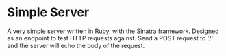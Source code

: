 # Simple Server
A very simple server written in Ruby, with the [Sinatra](http://sinatrarb.com/) framework.
Designed as an endpoint to test HTTP requests against. Send a POST request to '/' and the server will echo the 
body of the request.
